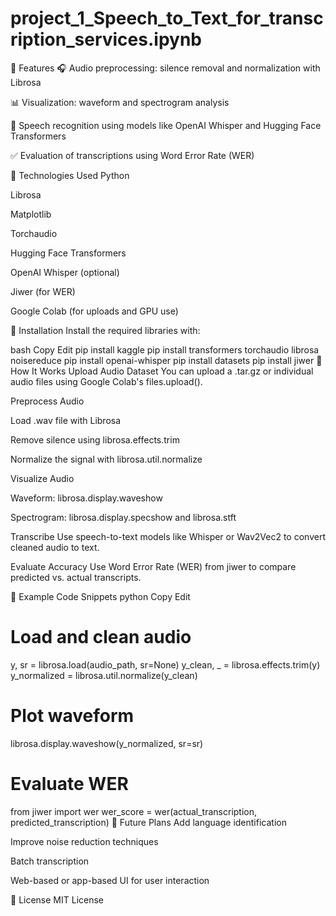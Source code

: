 # project_1_Speech_to_Text_for_transcription_services.ipynb
📌 Features
🎧 Audio preprocessing: silence removal and normalization with Librosa

📊 Visualization: waveform and spectrogram analysis

🧠 Speech recognition using models like OpenAI Whisper and Hugging Face Transformers

✅ Evaluation of transcriptions using Word Error Rate (WER)

🧰 Technologies Used
Python

Librosa

Matplotlib

Torchaudio

Hugging Face Transformers

OpenAI Whisper (optional)

Jiwer (for WER)

Google Colab (for uploads and GPU use)

🔧 Installation
Install the required libraries with:

bash
Copy
Edit
pip install kaggle
pip install transformers torchaudio librosa noisereduce
pip install openai-whisper
pip install datasets
pip install jiwer
🧪 How It Works
Upload Audio Dataset
You can upload a .tar.gz or individual audio files using Google Colab's files.upload().

Preprocess Audio

Load .wav file with Librosa

Remove silence using librosa.effects.trim

Normalize the signal with librosa.util.normalize

Visualize Audio

Waveform: librosa.display.waveshow

Spectrogram: librosa.display.specshow and librosa.stft

Transcribe
Use speech-to-text models like Whisper or Wav2Vec2 to convert cleaned audio to text.

Evaluate Accuracy
Use Word Error Rate (WER) from jiwer to compare predicted vs. actual transcripts.

🧠 Example Code Snippets
python
Copy
Edit
# Load and clean audio
y, sr = librosa.load(audio_path, sr=None)
y_clean, _ = librosa.effects.trim(y)
y_normalized = librosa.util.normalize(y_clean)

# Plot waveform
librosa.display.waveshow(y_normalized, sr=sr)

# Evaluate WER
from jiwer import wer
wer_score = wer(actual_transcription, predicted_transcription)
🚀 Future Plans
Add language identification

Improve noise reduction techniques

Batch transcription

Web-based or app-based UI for user interaction

📜 License
MIT License
